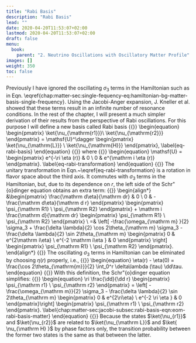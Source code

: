 ```yaml
---
title: "Rabi Basis"
description: "Rabi Basis"
lead: ""
date: 2020-04-20T11:53:07+02:00
lastmod: 2020-04-20T11:53:07+02:00
draft: false
menu:
  book:
    parent: "2. Neutrino Oscillations with Oscillatory Matter Profile"
images: []
weight: 350
toc: false
---
```


Previously I have ignored the oscillating $\sigma_3$ terms in the Hamiltonian such as in Eqn. \eqref{chap:matter-sec:single-fequency-eq:hamiltonian-bg-matter-basis-single-frequency}. Using the Jacobi-Anger expansion, J. Kneller et al. showed that these terms result in an infinite number of resonance conditions. In the rest of the chapter, I will present a much simpler derivation of their results from the perspective of Rabi oscillations. For this purpose I will define a new basis called Rabi basis
{{<m>}}
\begin{equation}
\begin{pmatrix} \ket{\nu_{\mathrm{r1}}}\\ \ket{\nu_{\mathrm{r2}}} \end{pmatrix} =  \mathsf{U}^\dagger \begin{pmatrix} \ket{\nu_{\mathrm{L}}} \\ \ket{\nu_{\mathrm{H}}} \end{pmatrix},
\label{eq-rabi-basis}
\end{equation}
{{</m>}}
where
{{<m>}}
\begin{equation}
\mathsf{U} =  \begin{pmatrix} e^{-\ri \eta (r)} & 0 \\  0 & e^{\mathrm i \eta (r)}  \end{pmatrix}.
\label{eq-rabi-transformation}
\end{equation}
{{</m>}}
The unitary transformation in Eqn.~\eqref{eq-rabi-transformation} is a rotation in flavor space about the third axis.
It commutes with $\sigma_3$ terms in the Hamiltonian, but, due to its dependence on $r$, the left side of the Schr\"{o}dinger equation obtains an extra term:
{{<m>}}
\begin{align*}
    &\begin{pmatrix}  \frac{\mathrm d\eta}{\mathrm dr}  & 0 \\ 0 & - \frac{\mathrm d\eta}{\mathrm d r}  \end{pmatrix} \begin{pmatrix} \psi_{\mathrm R1} \\ \psi_{\mathrm R2} \end{pmatrix} + \mathrm i \frac{\mathrm d}{\mathrm dr} \begin{pmatrix} \psi_{\mathrm R1} \\ \psi_{\mathrm R2} \end{pmatrix} \\
    =& \left[ -\frac{\omega_{\mathrm m} }{2} \sigma_3  + \frac{\delta \lambda}{2} \cos 2\theta_{\mathrm m}  \sigma_3  - \frac{\delta \lambda}{2} \sin 2\theta_{\mathrm m} \begin{pmatrix} 0 & e^{2\mathrm i\eta} \\ e^{-2 \mathrm i\eta } & 0 \end{pmatrix}   \right] \begin{pmatrix} \psi_{\mathrm R1} \\ \psi_{\mathrm R2} \end{pmatrix}.
\end{align*}
{{</m>}}
The oscillating $\sigma_3$ terms in Hamiltonian can be eliminated by choosing $\eta(r)$ properly, i.e.,
{{<m>}}
\begin{equation}
    \eta(r) - \eta(0) =  \frac{\cos 2\theta_{\mathrm{m}}}{2} \int_0^r \delta\lambda (\tau) \dd\tau.
\end{equation}
{{</m>}}
With this definition, the Schr\"{o}dinger equation simplifies:
{{<m>}}
\begin{equation}
    \ri \frac{\dd}{\dd r} \begin{pmatrix} \psi_{\mathrm r1} \\ \psi_{\mathrm r2} \end{pmatrix} = \left[ - \frac{\omega_{\mathrm m}}{2} \sigma_3 - \frac{\delta \lambda}{2} \sin 2\theta_{\mathrm m} \begin{pmatrix} 0 & e^{2\ri\eta} \\ e^{-2 \ri \eta } & 0 \end{pmatrix}\right] \begin{pmatrix} \psi_{\mathrm r1} \\ \psi_{\mathrm r2} \end{pmatrix}.
    \label{chap:matter-sec:jacobi-subsec:rabi-basis-eqn:eom-rabi-basis-matter}
\end{equation}
{{</m>}}
Because the states $\ket{\nu_{r1}}$ and $\ket{\nu_{r2}}$ are related to $\ket{\nu_{\mathrm L}}$ and $\ket{ \nu_{\mathrm H} }$ by phase factors only, the transition probability between the former two states is the same as that between the latter.